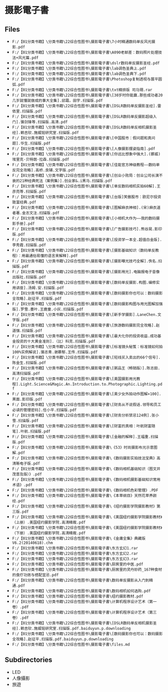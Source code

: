 # 摄影電子書

## Files

- `F:/【01分类书籍】\分类书籍\22综合性图书\摄影電子書\7小时精通数码单反风光摄影.pdf`
- `F:/【01分类书籍】\分类书籍\22综合性图书\摄影電子書\A090老邮差：数码照片处理技法+风光篇.pdf`
- `F:/【01分类书籍】\分类书籍\22综合性图书\摄影電子書\dslr数码单反摄影圣经.pdf`
- `F:/【01分类书籍】\分类书籍\22综合性图书\摄影電子書\lab调色圣典上.pdf`
- `F:/【01分类书籍】\分类书籍\22综合性图书\摄影電子書\lab调色圣典下.pdf`
- `F:/【01分类书籍】\分类书籍\22综合性图书\摄影電子書\Photoshop复制透视与展平圆弧.pdf`
- `F:/【01分类书籍】\分类书籍\22综合性图书\摄影電子書\txt精排版 司马翎.rar`
- `F:/【01分类书籍】\分类书籍\22综合性图书\摄影電子書\[30岁时你能赢.那些成功者20几岁就懂就做成的事大全集].邱霜，田宇.扫描版.pdf`
- `F:/【01分类书籍】\分类书籍\22综合性图书\摄影電子書\[DSLR数码单反摄影圣经].雷依里.扫描版.pdf`
- `F:/【01分类书籍】\分类书籍\22综合性图书\摄影電子書\[DSLR数码单反摄影超级入门].骆剑锋等.扫描版.高清.pdf`
- `F:/【01分类书籍】\分类书籍\22综合性图书\摄影電子書\[DSLR数码单反相机摄影圣经].赖吉钦.施威铭研究室.扫描版.pdf`
- `F:/【01分类书籍】\分类书籍\22综合性图书\摄影電子書\[中国股市：假问题和真问题].华生.扫描版.pdf`
- `F:/【01分类书籍】\分类书籍\22综合性图书\摄影電子書\[人像摄影摆姿指南].pdf`
- `F:/【01分类书籍】\分类书籍\22综合性图书\摄影電子書\[你远比想象中强大].(挪威)埃里克·贝特朗·拉森.扫描版.pdf`
- `F:/【01分类书籍】\分类书籍\22综合性图书\摄影電子書\[佳能官方神级教程——数码单反完全攻略].高桥.良辅.文字版.pdf`
- `F:/【01分类书籍】\分类书籍\22综合性图书\摄影電子書\[创业小败局：创业公司长演不衰的21种经典死法（案例集）].创业家&.i黑马.扫描版.pdf`
- `F:/【01分类书籍】\分类书籍\22综合性图书\摄影電子書\[单反数码相机实拍60解].王彦亮等.扫描版.pdf`
- `F:/【01分类书籍】\分类书籍\22综合性图书\摄影電子書\[台版]笑傲股市：欧尼尔投资致富经典.pdf`
- `F:/【01分类书籍】\分类书籍\22综合性图书\摄影電子書\[图解麻衣神相].(宋)麻衣道者著.金志文注.扫描版.pdf`
- `F:/【01分类书籍】\分类书籍\22综合性图书\摄影電子書\[小相机大作为——我的数码摄影手册].pdf`
- `F:/【01分类书籍】\分类书籍\22综合性图书\摄影電子書\[广告摄影技巧].熊谷晃.影印版.pdf`
- `F:/【01分类书籍】\分类书籍\22综合性图书\摄影電子書\[投资学一本全.超值白金版].李秀霞.扫描版.pdf`
- `F:/【01分类书籍】\分类书籍\22综合性图书\摄影電子書\[摄影基础知识（数码单反教程）：用最通俗易懂的语言来解释].pdf`
- `F:/【01分类书籍】\分类书籍\22综合性图书\摄影電子書\[摄影曝光技巧全解].佚名.扫描版.pdf`
- `F:/【01分类书籍】\分类书籍\22综合性图书\摄影電子書\[摄影用光].电脑报电子音像出版社.扫描版.pdf`
- `F:/【01分类书籍】\分类书籍\22综合性图书\摄影電子書\[数码单反摄影.构图.编修实用讲座].汤姆.安.扫描版.pdf`
- `F:/【01分类书籍】\分类书籍\22综合性图书\摄影電子書\[数码摄影你也可以：数码摄影全攻略].赵征平.扫描版.pdf`
- `F:/【01分类书籍】\分类书籍\22综合性图书\摄影電子書\[数码摄影构图与用光图解加强版].罗雪.墨叶.王鹿童.小灰.扫描版.pdf`
- `F:/【01分类书籍】\分类书籍\22综合性图书\摄影電子書\[新手学摄影].LaneChen.文字版.pdf`
- `F:/【01分类书籍】\分类书籍\22综合性图书\摄影電子書\[旅游数码摄影完全攻略].赵道强.扫描版.pdf`
- `F:/【01分类书籍】\分类书籍\22综合性图书\摄影電子書\[最大化你的投资收益.成功基金投资的十大黄金准则].（比）科克.扫描版.pdf`
- `F:/【01分类书籍】\分类书籍\22综合性图书\摄影電子書\[标准镜头秘笈：标准镜如何拍100%实例解说].骆志青.谢慕郁.王传.扫描版.pdf`
- `F:/【01分类书籍】\分类书籍\22综合性图书\摄影電子書\[短线买入卖出的66个信号].陈金生.扫描版.pdf`
- `F:/【01分类书籍】\分类书籍\22综合性图书\摄影電子書\[粥品王（畅销版）].陈志田.高清扫描版.pdf`
- `F:/【01分类书籍】\分类书籍\22综合性图书\摄影電子書\[美国摄影用光教程].Light.Science&Magic.An.Introduction.to.Photographic.Lighting.pdf`
- `F:/【01分类书籍】\分类书籍\22综合性图书\摄影電子書\[美少女外拍动作图解×100].黑面.影印版.pdf`
- `F:/【01分类书籍】\分类书籍\22综合性图书\摄影電子書\[财务从不说假话.领导和员工必读的管理密码].任小平.扫描版.pdf`
- `F:/【01分类书籍】\分类书籍\22综合性图书\摄影電子書\[财务分析禁忌124例].张小雪.扫描版.pdf`
- `F:/【01分类书籍】\分类书籍\22综合性图书\摄影電子書\[财富的真相：叶航财富随笔].叶航.扫描版.pdf`
- `F:/【01分类书籍】\分类书籍\22综合性图书\摄影電子書\[金融的解释].王福重.扫描版.pdf`
- `F:/【01分类书籍】\分类书籍\22综合性图书\摄影電子書\《53》时尚摄影布光示意图解.pdf`
- `F:/【01分类书籍】\分类书籍\22综合性图书\摄影電子書\《数码摄影实拍技法宝典》高清晰电子版.pdf`
- `F:/【01分类书籍】\分类书籍\22综合性图书\摄影電子書\《数码相机基础知识（图文并茂普及版）》.pdf`
- `F:/【01分类书籍】\分类书籍\22综合性图书\摄影電子書\《数码相机摄影基础知识常用术语》.pdf`
- `F:/【01分类书籍】\分类书籍\22综合性图书\摄影電子書\《数码相机色彩管理》.PDF`
- `F:/【01分类书籍】\分类书籍\22综合性图书\摄影電子書\《本草纲目》天然花草养颜经.pdf`
- `F:/【01分类书籍】\分类书籍\22综合性图书\摄影電子書\《纽约摄影学院摄影教材》第三版.pdf`
- `F:/【01分类书籍】\分类书籍\22综合性图书\摄影電子書\《美国纽约摄影学院摄影教材》（上册）.美国纽约摄影学院.高清精裁.pdf`
- `F:/【01分类书籍】\分类书籍\22综合性图书\摄影電子書\《美国纽约摄影学院摄影教材》（下册）.美国纽约摄影学院.高清精裁.pdf`
- `F:/【01分类书籍】\分类书籍\22综合性图书\摄影電子書\《金庸全集》典藏版V6.2(20140618).chm`
- `F:/【01分类书籍】\分类书籍\22综合性图书\摄影電子書\东方玄幻1.rar`
- `F:/【01分类书籍】\分类书籍\22综合性图书\摄影電子書\东方玄幻2.rar`
- `F:/【01分类书籍】\分类书籍\22综合性图书\摄影電子書\东方玄幻3.rar`
- `F:/【01分类书籍】\分类书籍\22综合性图书\摄影電子書\厨房里的中医.pdf`
- `F:/【01分类书籍】\分类书籍\22综合性图书\摄影電子書\厨房里的灵丹妙药_167种食材的食疗功效与搭配宜忌.pdf`
- `F:/【01分类书籍】\分类书籍\22综合性图书\摄影電子書\数码单反摄影从入门到精通.pdf`
- `F:/【01分类书籍】\分类书籍\22综合性图书\摄影電子書\数码相机如何选购.pdf`
- `F:/【01分类书籍】\分类书籍\22综合性图书\摄影電子書\纽约摄影教材.pdf`
- `F:/【01分类书籍】\分类书籍\22综合性图书\摄影電子書\计算机程序设计艺术（第一卷）.pdf`
- `F:/【01分类书籍】\分类书籍\22综合性图书\摄影電子書\计算机程序设计艺术（第三卷）.pdf`
- `F:/【01分类书籍】\分类书籍\22综合性图书\摄影電子書\[DSLR数码单反相机摄影圣经].赖吉钦.施威铭研究室.扫描版.pdf.baiduyun.p.downloading`
- `F:/【01分类书籍】\分类书籍\22综合性图书\摄影電子書\[数码摄影你也可以：数码摄影全攻略].赵征平.扫描版.pdf.baiduyun.p.downloading`
- `F:/【01分类书籍】\分类书籍\22综合性图书\摄影電子書\files.md`

## Subdirectories

- LED
- 人像攝影
- 旅遊

